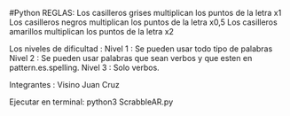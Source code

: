 #Python
REGLAS:
Los casilleros grises multiplican los puntos de la letra x1
Los casilleros negros multiplican los puntos de la letra x0,5
Los casilleros amarillos multiplican los puntos de la letra x2


Los niveles de dificultad  :
Nivel 1 : Se pueden usar todo tipo de palabras
Nivel 2 : Se pueden usar palabras que sean verbos y que esten en pattern.es.spelling.
Nivel 3 : Solo verbos.

Integrantes : Visino Juan Cruz


Ejecutar en terminal:
python3 ScrabbleAR.py